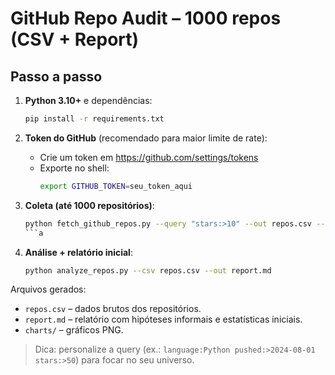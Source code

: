 # GitHub Repo Audit – 1000 repos (CSV + Report)

## Passo a passo

1. **Python 3.10+** e dependências:
   ```bash
   pip install -r requirements.txt
   ```

2. **Token do GitHub** (recomendado para maior limite de rate):
   - Crie um token em https://github.com/settings/tokens
   - Exporte no shell:
     ```bash
     export GITHUB_TOKEN=seu_token_aqui
     ```

3. **Coleta (até 1000 repositórios)**:
   ```bash
   python fetch_github_repos.py --query "stars:>10" --out repos.csv --max 1000 --sort stars --order desc
   ```a
   

4. **Análise + relatório inicial**:
   ```bash
   python analyze_repos.py --csv repos.csv --out report.md
   ```

Arquivos gerados:
- `repos.csv` – dados brutos dos repositórios.
- `report.md` – relatório com hipóteses informais e estatísticas iniciais.
- `charts/` – gráficos PNG.

> Dica: personalize a query (ex.: `language:Python pushed:>2024-08-01 stars:>50`) para focar no seu universo.
